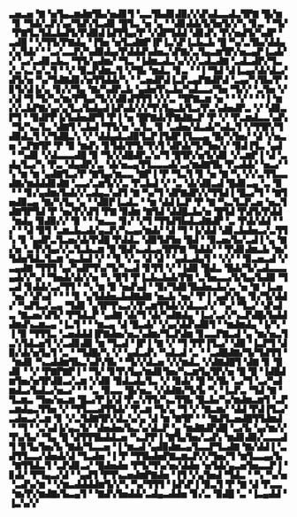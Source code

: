 ▃▅▃▅▝▇▝▅▜▄▃▆▟▆▜▙▞▅▟▊▜▝▃▃▜▙▟▊▟▉▞▞▟▚▟▃▃▟▃▜▛▇▝█▞▆▝▊▝▜▟▞▃▛▞▄▞▜▟▚▜▃▟▊▝█▜▃▝▅▝▄▝▝▟▊▟▟▞▙▜▅▜▞▞▚▝▊▃▝▝▜▞▝▛▇▜▃▜▟▃▙▟▜▞▛▟▉▟▐▟▜▜▄▞▛▝▞▟▛▜▟▟▝▟▊▟▚▝▛▞▅▟▜▞▚▟▛▝▃▟█▝▝▞▜▜▞▛▇▟▄▝▐▜▅▝▅▜▃▟▇▛▐▛▐▃▚▛▐▃▙▃▙▝█▝▚▞▃▜▙▞▟▟▄▞▄▜▟▞▝▝▃▞▃▃▛▞▚▟▉▟▄▞▛▟▟▟▚▟▅▃▚▛▇▞▃▜▄▃▆▜▛▞▅▃▄▛▐▃▟▞▞▝▃▞▃▟▊▃▙▃▝▜▜▞▄▟▆▞▝▜▃▝▐▟▆▃▟▃▚▞▞▞▃▟▃▟▇▝▃▟▃▟▛▞▜▃▞▃▚▃▚▞▃▜▝▝▞▝▉▃▛▟▆▃▜▝▞▜▙▝▆▟▃▝▊▃▝▝▐▝▜▟▝▟▐▃▄▞▟▞▟▃▞▟▜▞▅▝▚▞▜▟▇▟▊▞▅▜▜▟▟▞▚▝▝▃▅▟▛▟▐▃▛▃▄▛▇▟▛▟▝▃▄▞▚▜▙▞▛▝▊▜▞▟▐▞▄▝▊▞▞▜▄▝▇▞▚▟▛▃▙▝▄▟▅▜▚▃▙▞▚▟▃▃▞▜▅▝▜▞▞▝▃▜▅▝▞▞▟▝▜▝▜▞▚▞▆▞▛▜▄▞▜▞▞▟▊▟▜▜▜▝▞▞▃▝▜▛▇▃▆▝▅▝▝▝▞▝▝▝▐▝▆▞▞▃▙▛▇▞▄▞▄▜▃▞▙▟▄▟▐▟▚▟▞▞▞▜▚▜▄▃▙▜▃▞▛▃▚▟▅▟▛▃▝▞▝▟▉▃▛▜▝▝▉▟▛▛▐▞▙▟▅▟▛▜▝▛▐▝▅▝█▛▇▟▞▛▇▟▇▃▛▝▛▝▞▝▛▃▆▟▃▃▚▟▚▝▜▞▚▃▜▃▝▟▇▜▝▃▙▟▝▜▜▞▅▝▃▜▃▝▊▝▃▟▅▞▟▃▟▞▚▟▃▜▝▞▜▜▛▞▜▟▉▟▃▜▝▞▜▟█▃▚▝▞▝▟▟▄▟▃▟▉▜▃▛▐▜▟▛▐▜▃▃▄▝█▞▚▜▅▞▝▟▝▞▅▃▅▝▃▛▇▜▛▝▛▝▉▝▆▟▚▝▊▜▟▞▛▜▞▜▚▜▝▟▛▟▞▜▞▜▅▞▞▝▉▟▐▜▃▝▄▟▝▝▚▟▊▝▞▟▃▃▃▟█▝▉▝▜▞▞▟█▟▛▃▚▞▜▝█▜▛▞▅▜▞▟▊▝▞▃▆▛▐▝▟▝▃▟▄▜▃▞▚▝▛▃▝▟▄▟▛▞▃▝▟▞▅▃▄▜▜▃▃▃▟▞▃▞▆▟▇▜▙▝▛▃▟▟▞▝▅▃▞▝▚▝▆▝▆▝▄▟▇▜▃▞▛▝▇▜▄▞▆▃▃▝▇▛▐▝▛▝▜▃▜▝▊▝▅▝▇▝▚▝▞▞▃▜▜▃▃▟▇▞▆▟▟▟▊▟▇▝▃▃▞▃▆▜▞▞▃▝▛▃▙▟▝▞▝▃▝▟▞▟▉▃▟▝█▟▊▃▄▝▃▝▉▝▝▝▊▞▄▟▆▞▙▟▞▞▃▟▄▃▚▟▜▝▇▝▚▞▜▝▟▛▇▟▛▞▞▜▜▟▐▝█▃▞▜▝▝▇▜▅▟▉▃▄▝▇▞▚▜▄▝▄▝▝▟▉▛▐▃▟▃▝▝▆▝▟▟▐▃▛▝▛▝▇▝▚▃▜▃▛▃▅▝▅▃▜▟▇▜▛▜▟▝▛▝▅▞▛▞▟▜▝▛▇▝▉▟▆▝▇▜▟▝▟▟█▃▙▞▅▝█▜▟▝▛▟▜▞▛▟▟▝▆▟▄▝▉▟▉▞▞▝▉▝▝▝▅▃▃▝▊▞▝▞▜▝▜▜▟▜▙▟▃▟▇▟▛▝▃▝▛▟▞▟▟▝▝▞▝▝▟▝▉▜▝▃▆▃▙▃▟▞▄▃▛▞▚▃▄▞▆▟▞▝▟▝▜▝▐▞▟▟▝▟▊▃▙▟▅▃▞▃▜▜▚▝▊▝▄▟▛▃▜▃▅▞▟▞▛▟█▝▛▟▟▃▝▟▉▜▟▜▅▝█▟▝▝▉▃▅▞▙▞▃▟▐▝▄▝▇▞▅▝▃▜▚▜▄▞▞▃▜▃▙▃▆▝█▝█▟▚▃▟▃▄▜▛▛▇▝▜▟▟▞▝▝▛▟▊▟▆▃▙▝▆▞▜▟▅▜▟▃▜▃▆▝▄▃▙▟▝▞▝▝▊▝▞▃▝▟▝▟▝▝▄▟▃▟▄▜▝▝▞▞▝▝▉▃▅▃▟▝▞▃▄▟▇▝▜▜▜▝▄▞▚▟▛▜▚▞▜▞▚▃▟▝▊▜▜▝▞▝▐▟▉▝█▟▃▝█▟▞▜▞▃▟▃▃▃▄▟▞▞▚▞▝▜▅▟▞▟▞▞▅▝▚▝▉▜▝▛▐▃▙▃▙▟▞▛▇▝▃▜▅▃▃▞▙▜▄▞▙▟▉▝▜▃▟▝▊▟▟▞▃▞▜▜▝▝▚▝▆▝▉▝▅▟▚▟▝▝▉▞▜▟▊▜▙▟▅▃▙▞▃▝▅▝▇▝▐▃▅▝▅▞▝▟▚▟▝▝▝▝▊▝▄▜▟▟▅▃▙▟▇▟▇▝▅▃▙▝▅▞▝▛▐▝▄▟▚▜▄▝▊▞▜▞▟▟▞▝▚▟▜▃▞▃▄▝▜▟▊▝▄▜▛▜▚▃▞▞▛▃▆▜▜▟▞▞▟▃▃▞▞▝▚▞▝▜▃▞▝▟▚▟▃▝▇▃▅▞▟▜▞▝▛▜▟▃▛▝▄▟▇▝▟▞▜▝▟▞▚▟▇▟▄▝▐▃▞▃▞▞▚▃▛▟█▞▙▟▟▟▆▟▚▃▆▃▄▝▐▃▜▝▝▝▆▃▄▝▟▝█▃▟▞▝▞▄▞▟▟▚▟▉▜▝▝▆▟▆▟▄▝▐▞▚▝▐▝▉▝▜▜▜▃▝▃▅▟▟▟▐▛▇▟▅▞▅▃▚▟▆▞▜▃▛▟▆▝▊▃▃▛▇▃▟▝▄▝▆▞▅▃▜▃▚▜▟▃▅▜▝▞▃▟▊▟▉▝▆▝▜▃▟▝▐▛▐▝▇▝▞▝▜▝▛▛▐▜▃▞▝▟▉▝▐▃▛▜▝▟▉▞▟▞▅▜▄▜▝▃▝▝▜▟█▞▚▝▞▝▄▟▃▟▚▝▚▟▃▟▝▃▝▝▃▟█▟▇▞▜▞▜▟▜▜▝▝▆▟▊▝▚▃▟▟▆▜▙▃▚▟▚▜▙▝▝▜▞▞▟▃▅▝▞▞▆▟▃▝▞▟▇▟█▜▝▟▇▝▊▝█▟▊▝▝▞▝▛▇▛▇▛▐▝▝▜▞▝▊▜▚▜▄▞▆▟▊▜▅▞▚▃▆▜▄▜▛▞▅▝█▝█▝▐▟█▟▆▜▅▞▅▜▛▟▉▃▞▃▆▝▞▟▉▝▉▟▃▟▄▜▃▝▞▝▉▟▞▝█▝▚▜▙▝▃▞▜▝▃▞▚▟▆▟▃▞▙▟▃▞▅▃▞▝▝▝▃▝▉▃▃▝█▞▅▃▝▞▟▟▇▞▜▞▙▝▚▝▐▃▛▃▝▜▟▝▇▝▜▃▆▃▝▜▅▞▅▃▆▝█▃▞▛▐▞▟▝▛▃▚▜▜▞▚▃▜▜▙▝█▃▙▞▚▞▆▟▆▃▆▜▝▃▛▃▆▟▄▃▜▜▅▝▞▝▜▜▃▃▟▜▜▟▞▝▛▃▆▝▜▞▄▝▜▝▞▝▇▃▆▞▝▟▟▝▛▟▐▜▃▞▃▟▅▃▞▃▆▝▊▝▞▃▜▟▇▜▛▞▟▃▚▞▄▝▟▝▆▝▇▜▛▝▝▝▇▟▜▃▅▟█▜▜▟▆▟▝▝▜▝▝▃▚▟▐▞▄▃▜▞▝▟▅▟▅▞▙▃▚▞▟▃▛▝▄▝▆▟▇▟▛▟█▝▃▞▙▝▄▞▆▞▞▜▚▞▙▞▝▜▄▝█▝▟▜▜▜▙▟▟▃▅▝▚▃▛▛▐▝▇▜▄▜▅▞▃▟▚▝▆▟▊▟▉▞▃▃▃▟▜▝▊▜▄▜▅▞▙▝▇▟▞▜▃▃▅▝▐▝▆▃▟▝▄▟▉▟▆▃▄▜▃▃▛▜▃▟▇▝▇▞▟▟▐▝▃▟▜▜▃▃▞▟▅▟▞▟▝▜▃▟▅▝▐▝▛▝▜▜▙▟▅▛▇▃▆▃▛▞▞▜▅▞▜▝▆▜▃▃▄▞▙▝▇▜▜▟▃▜▝▃▛▟▊▃▞▝█▟▅▟▅▝▛▜▞▜▚▞▅▞▟▟▅▝▅▜▟▞▄▃▅▜▅▃▃▛▐▝▊▟▞▝▛▜▄▃▞▟▝▝▄▟▜▝▛▜▚▃▅▟▆▛▇▟▅▝▐▜▝▞▄▜▅▟▝▜▟▃▝▝▚▝▚▞▅▝▃▟▚▞▆▝▝▞▆▃▟▟▟▟▆▜▞▞▚▝▚▞▜▜▜▝▐▟▚▛▐▝▉▃▜▝▛▝▇▝▟▝▛▃▃▝▆▞▛▞▆▟▇▞▙▃▄▜▝▝▇▟▚▜▅▟▟▞▃▟▄▃▟▟▅▝▊▞▃▝▉▟█▝▃▝▐▃▄▟▟▝▐▃▚▞▞
